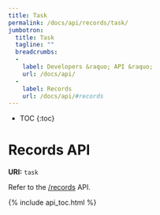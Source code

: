 ```yaml
---
title: Task
permalink: /docs/api/records/task/
jumbotron:
  title: Task
  tagline: ""
  breadcrumbs:
  -
    label: Developers &raquo; API &raquo;
    url: /docs/api/
  -
    label: Records
    url: /docs/api/#records
---
```


* TOC
{:toc}

# Records API

**URI:** `task`

Refer to the [/records](/docs/api/modules/records/) API.

{% include api_toc.html %}
